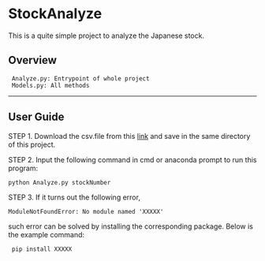 ﻿# StockAnalyze
This is a quite simple project to analyze the Japanese stock.
## Overview
     Analyze.py: Entrypoint of whole project
     Models.py: All methods
----
## User Guide
STEP 1. Download the csv.file from this [link](https://xgf.nu/MdWvm) and save in the same directory of this project. 
        
STEP 2. Input the following command in cmd or anaconda prompt to run this program:
    
    python Analyze.py stockNumber

STEP 3. If it turns out the following error,

    ModuleNotFoundError: No module named 'XXXXX'

such error can be solved by installing the corresponding package. Below is the example command:
    
     pip install XXXXX
